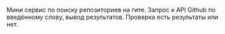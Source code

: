 Мини сервис по поиску репозиториев на гите.
Запрос к API Github по введённому слову, вывод результатов.
Проверка есть результаты или нет.
